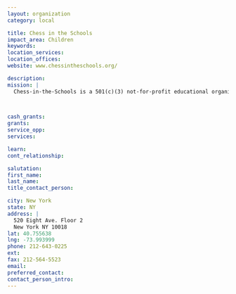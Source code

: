 ```yaml
---
layout: organization
category: local

title: Chess in the Schools
impact_area: Children
keywords: 
location_services: 
location_offices: 
website: www.chessintheschools.org/‎

description: 
mission: |
  Chess-in-the-Schools is a 501(c)(3) not-for-profit educational organization dedicated to stimulating and enhancing learning skills by teaching chess to kindergarten through eighth grade children in New York's inner-city public schools, in after-schools, with tournaments competitions, and Alumni programs for high school students. Through our mission, Chess-in-the-Schools develops critical thinking skills, builds self-esteem, teaches discipline, fosters positive social skills, motivates academic achievement, and empowers children to succeed.

  

cash_grants: 
grants: 
service_opp: 
services: 

learn: 
cont_relationship: 

salutation: 
first_name: 
last_name: 
title_contact_person: 

city: New York
state: NY
address: |
  520 Eight Ave. Floor 2    
  New York NY 10018
lat: 40.755638
lng: -73.993999
phone: 212-643-0225
ext: 
fax: 212-564-5523
email: 
preferred_contact: 
contact_person_intro: 
---
```

